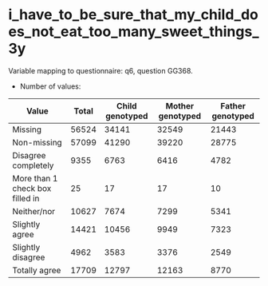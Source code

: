 # i_have_to_be_sure_that_my_child_does_not_eat_too_many_sweet_things_3y
Variable mapping to questionnaire: q6, question GG368.
- Number of values:

| Value | Total | Child genotyped | Mother genotyped | Father genotyped |
| ----- | ----- | --------------- | ---------------- | ---------------- |
| Missing | 56524 | 34141 | 32549 | 21443 |
| Non-missing | 57099 | 41290 | 39220 | 28775 |
| Disagree completely | 9355 | 6763 | 6416 |4782 |
| More than 1 check box filled in | 25 | 17 | 17 |10 |
| Neither/nor | 10627 | 7674 | 7299 |5341 |
| Slightly agree | 14421 | 10456 | 9949 |7323 |
| Slightly disagree | 4962 | 3583 | 3376 |2549 |
| Totally agree | 17709 | 12797 | 12163 |8770 |




